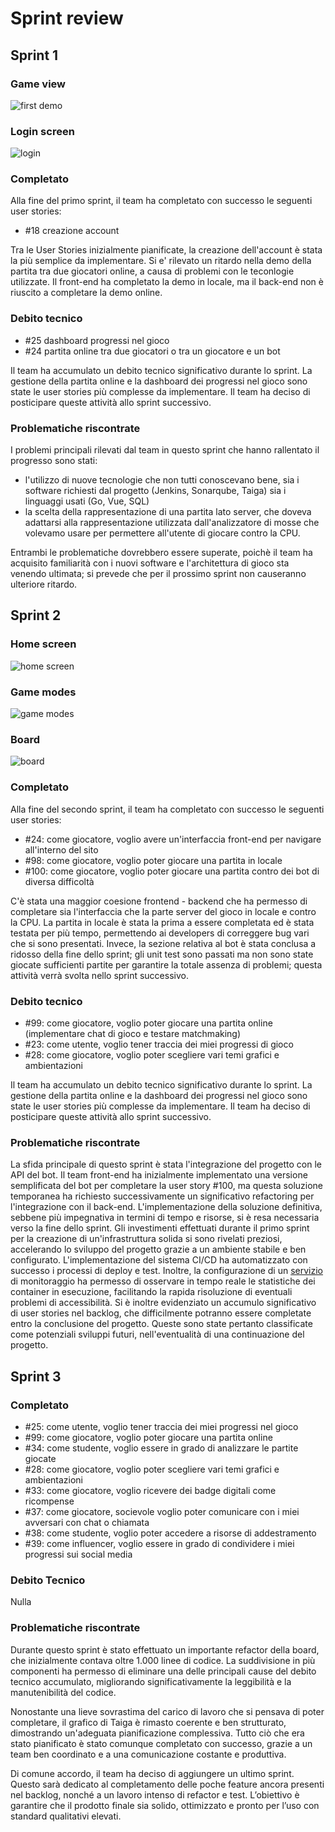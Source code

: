 # Sprint review
## Sprint 1
### Game view
![first demo](./imgs/s1-demo.png)
### Login screen
![login](./imgs/s1-login.png)

### Completato
Alla fine del primo sprint, il team ha completato con successo le seguenti user stories:
- #18 creazione account

Tra le User Stories inizialmente pianificate, la creazione dell'account è stata la più semplice da implementare. Si e' rilevato un ritardo nella demo della partita tra due giocatori online, a causa di problemi con le teconlogie utilizzate. Il front-end ha completato la demo in locale, ma il back-end non è riuscito a completare la demo online.

### Debito tecnico
- #25 dashboard progressi nel gioco
- #24 partita online tra due giocatori o tra un giocatore e un bot

Il team ha accumulato un debito tecnico significativo durante lo sprint. La gestione della partita online e la dashboard dei progressi nel gioco sono state le user stories più complesse da implementare. Il team ha deciso di posticipare queste attività allo sprint successivo.

### Problematiche riscontrate
I problemi principali rilevati dal team in questo sprint che hanno rallentato il progresso sono stati:
- l'utilizzo di nuove tecnologie che non tutti conoscevano bene, sia i software richiesti dal progetto (Jenkins, Sonarqube, Taiga) sia i linguaggi usati (Go, Vue, SQL)
- la scelta della rappresentazione di una partita lato server, che doveva adattarsi alla rappresentazione utilizzata dall'analizzatore di mosse che volevamo usare per permettere all'utente di giocare contro la CPU.

Entrambi le problematiche dovrebbero essere superate, poichè il team ha acquisito familiarità con i nuovi software e l'architettura di gioco sta venendo ultimata; si prevede che per il prossimo sprint non causeranno ulteriore ritardo.

## Sprint 2
### Home screen
![home screen](./imgs/s2-home.png)
### Game modes
![game modes](./imgs/s2-gamemodes)
### Board
![board](./imgs/s2-board.png)

### Completato
Alla fine del secondo sprint, il team ha completato con successo le seguenti user stories:
- #24: come giocatore, voglio avere un'interfaccia front-end per navigare all'interno del sito
- #98: come giocatore, voglio poter giocare una partita in locale
- #100: come giocatore, voglio poter giocare una partita contro dei bot di diversa difficoltà

C'è stata una maggior coesione frontend - backend che ha permesso di completare sia l'interfaccia che la parte server del gioco in locale e contro la CPU.
La partita in locale è stata la prima a essere completata ed è stata testata per più tempo, permettendo ai developers di correggere bug vari che si sono presentati.
Invece, la sezione relativa al bot è stata conclusa a ridosso della fine dello sprint; gli unit test sono passati ma non sono state giocate sufficienti partite per 
garantire la totale assenza di problemi; questa attività verrà svolta nello sprint successivo.

### Debito tecnico
- #99: come giocatore, voglio poter giocare una partita online (implementare chat di gioco e testare matchmaking)
- #23: come utente, voglio tener traccia dei miei progressi di gioco
- #28: come giocatore, voglio poter scegliere vari temi grafici e ambientazioni

Il team ha accumulato un debito tecnico significativo durante lo sprint. La gestione della partita online e la dashboard dei progressi nel gioco sono state le user stories più complesse da implementare. Il team ha deciso di posticipare queste attività allo sprint successivo.

### Problematiche riscontrate

La sfida principale di questo sprint è stata l'integrazione del progetto con le API del bot. Il team front-end ha inizialmente implementato una versione semplificata del bot per completare la user story #100, ma questa soluzione temporanea ha richiesto successivamente un significativo refactoring per l'integrazione con il back-end. L'implementazione della soluzione definitiva, sebbene più impegnativa in termini di tempo e risorse, si è resa necessaria verso la fine dello sprint.
Gli investimenti effettuati durante il primo sprint per la creazione di un'infrastruttura solida si sono rivelati preziosi, accelerando lo sviluppo del progetto grazie a un ambiente stabile e ben configurato. L'implementazione del sistema CI/CD ha automatizzato con successo i processi di deploy e test. Inoltre, la configurazione di un [servizio](status.vezgammon.it) di monitoraggio ha permesso di osservare in tempo reale le statistiche dei container in esecuzione, facilitando la rapida risoluzione di eventuali problemi di accessibilità.
Si è inoltre evidenziato un accumulo significativo di user stories nel backlog, che difficilmente potranno essere completate entro la conclusione del progetto. Queste sono state pertanto classificate come potenziali sviluppi futuri, nell'eventualità di una continuazione del progetto.


## Sprint 3

### Completato
- #25: come utente, voglio tener traccia dei miei progressi nel gioco
- #99: come giocatore, voglio poter giocare una partita online
- #34: come studente, voglio essere in grado di analizzare le partite giocate
- #28: come giocatore, voglio poter scegliere vari temi grafici e ambientazioni
- #33: come giocatore, voglio ricevere dei badge digitali come ricompense
- #37: come giocatore, socievole voglio poter comunicare con i miei avversari con chat o chiamata
- #38: come studente, voglio poter accedere a risorse di addestramento
- #39: come influencer, voglio essere in grado di condividere i miei progressi sui social media

### Debito Tecnico

Nulla

### Problematiche riscontrate

Durante questo sprint è stato effettuato un importante refactor della board, che inizialmente contava oltre 1.000 linee di codice. La suddivisione in più componenti ha permesso di eliminare una delle principali cause del debito tecnico accumulato, migliorando significativamente la leggibilità e la manutenibilità del codice.

Nonostante una lieve sovrastima del carico di lavoro che si pensava di poter completare, il grafico di Taiga è rimasto coerente e ben strutturato, dimostrando un'adeguata pianificazione complessiva. Tutto ciò che era stato pianificato è stato comunque completato con successo, grazie a un team ben coordinato e a una comunicazione costante e produttiva.

Di comune accordo, il team ha deciso di aggiungere un ultimo sprint. Questo sarà dedicato al completamento delle poche feature ancora presenti nel backlog, nonché a un lavoro intenso di refactor e test. L’obiettivo è garantire che il prodotto finale sia solido, ottimizzato e pronto per l’uso con standard qualitativi elevati.
